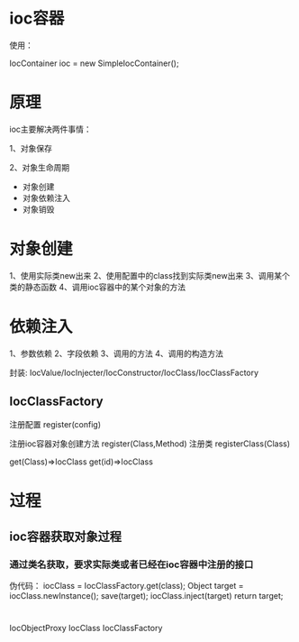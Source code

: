 # ioc容器

使用：

IocContainer ioc = new SimpleIocContainer();

# 原理

ioc主要解决两件事情：

1、对象保存

2、对象生命周期
 + 对象创建
 + 对象依赖注入
 + 对象销毁
 


# 对象创建
1、使用实际类new出来
2、使用配置中的class找到实际类new出来
3、调用某个类的静态函数
4、调用ioc容器中的某个对象的方法


# 依赖注入
1、参数依赖
2、字段依赖
3、调用的方法
4、调用的构造方法

封装: IocValue/IocInjecter/IocConstructor/IocClass/IocClassFactory


## IocClassFactory
注册配置
register(config)

注册ioc容器对象创建方法
register(Class,Method)
注册类
registerClass(Class)  

get(Class)=>IocClass
get(id)=>IocClass

# 过程

## ioc容器获取对象过程

### 通过类名获取，要求实际类或者已经在ioc容器中注册的接口
伪代码：
iocClass = IocClassFactory.get(class);
Object target = iocClass.newInstance();
save(target);
iocClass.inject(target)
return target;


	






# 

IocObjectProxy
IocClass
IocClassFactory







